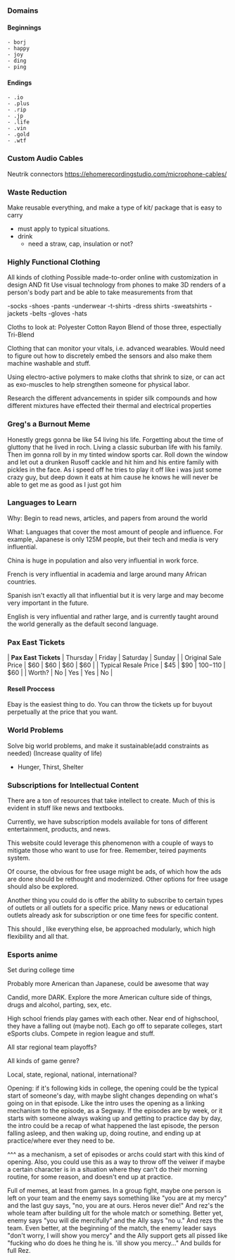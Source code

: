 ### Domains

#### Beginnings
    
	- borj
    - happy
    - joy
	- ding
	- ping

#### Endings
    
	- .io
    - .plus
    - .rip
    - .jp
    - .life
	- .vin
	- .gold
	- .wtf
   
### Custom Audio Cables

Neutrik connectors
https://ehomerecordingstudio.com/microphone-cables/

### Waste Reduction

Make reusable everything, and make a type of kit/ package that is easy to carry
- must apply to typical situations.
- drink
  - need a straw, cap, insulation or not?
  
### Highly Functional Clothing

All kinds of clothing
Possible made-to-order online with customization in design AND fit
Use visual technology from phones to make 3D renders of a person's body part and
be able to take measurements from that

-socks
-shoes
-pants
-underwear
-t-shirts
-dress shirts
-sweatshirts
-jackets
-belts
-gloves
-hats

Cloths to look at:
Polyester
Cotton
Rayon
Blend of those three, espectially Tri-Blend

Clothing that can monitor your vitals, i.e. advanced wearables. Would need to
figure out how to discretely embed the sensors and also make them machine
washable and stuff.

Using electro-active polymers to make cloths that shrink to size, or can act as
exo-muscles to help strengthen someone for physical labor.

Research the different advancements in spider silk compounds and how different
mixtures have effected their thermal and electrical properties

### Greg's a Burnout Meme

Honestly gregs gonna be like 54 living his life. Forgetting about the time of
gluttony that he lived in roch. Living a classic suburban life with his
family. Then im gonna roll by in my tinted window sports car. Roll down the
window and let out a drunken Rusoff cackle and hit him and his entire family
with pickles in the face. As i speed off he tries to play it off like i was just
some crazy guy, but deep down it eats at him cause he knows he will never be
able to get me as good as I just got him

### Languages to Learn

Why:
Begin to read news, articles, and papers from around the world

What:
Languages that cover the most amount of people and influence. For example,
Japanese is only 125M people, but their tech and media is very influential.

China is huge in population and also very influential in work force.

French is very influential in academia and large around many African countries.

Spanish isn't exactly all that influential but it is very large and may become
very important in the future.

English is very influential and rather large, and is currently taught around the
world generally as the default second language.

### Pax East Tickets

| **Pax East Tickets** | Thursday | Friday | Saturday  | Sunday |
| Original Sale Price  | $60      | $60    | $60       | $60    |
| Typical Resale Price | $45      | $90    | $100-$110 | $60    |
| Worth?               | No       | Yes    | Yes       | No     |

#### Resell Proccess

Ebay is the easiest thing to do. You can throw the tickets up for buyout
perpetually at the price that you want.

### World Problems
 
 Solve big world problems, and make it sustainable(add constraints as needed)
 (Increase quality of life)

- Hunger, Thirst, Shelter

### Subscriptions for Intellectual Content

There are a ton of resources that take intellect to create. Much of this is
evident in stuff like news and textbooks.

Currently, we have subscription models available for tons of different
entertainment, products, and news.

This website could leverage this phenomenon with a couple of ways to mitigate
those who want to use for free. Remember, teired payments system.

Of course, the obvious for free usage might be ads, of which how the ads are
done should be rethought and modernized. Other options for free usage should
also be explored.

Another thing you could do is offer the ability to subscribe to certain types of
outlets or all outlets for a specific price. Many news or educational outlets
already ask for subscription or one time fees for specific content.

This should , like everything else, be approached modularly, which high
flexibility and all that.

### Esports anime

Set during college time

Probably more American than Japanese, could be awesome that way

Candid, more DARK. Explore the more American culture side of things, drugs and
alcohol, parting, sex, etc.

High school friends play games with each other. Near end of highschool, they
have a falling out (maybe not). Each go off to separate colleges, start eSports
clubs. Compete in region league and stuff.

All star regional team playoffs?

All kinds of game genre?

Local, state, regional, national, international?

Opening: if it's following kids in college, the opening could be the typical
start of someone's day, with maybe slight changes depending on what's going on
in that episode. Like the intro uses the opening as a linking mechanism to the
episode, as a Segway. If the episodes are by week, or it starts with someone
always waking up and getting to practice day by day, the intro could be a recap
of what happened the last episode, the person falling asleep, and then waking
up, doing routine, and ending up at practice/where ever they need to be.

^^^ as a mechanism, a set of episodes or archs could start with this kind of
opening. Also, you could use this as a way to throw off the veiwer if maybe a
certain character is in a situation where they can't do their morning routine,
for some reason, and doesn't end up at practice. 

Full of memes, at least from games. In a group fight, maybe one person is left
on your team and the enemy says something like "you are at my mercy" and the
last guy says, "no, you are at ours. Heros never die!" And rez's the whole team
after building ult for the whole match or something. Better yet, enemy says "you
will die mercifully" and the Ally says "no u." And rezs the team. Even better,
at the beginning of the match, the enemy leader says "don't worry, I will show
you mercy" and the Ally support gets all pissed like "fucking who do does he
thing he is. 'ill show you mercy..." And builds for full Rez.
